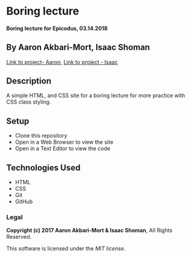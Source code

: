 # Boring lecture

#### Boring lecture for Epicodus, 03.14.2018

## By Aaron Akbari-Mort, Isaac Shoman

[Link to project- Aaron](https://aaronakbarimort.github.io/boring-lecture),
[Link to project - Isaac](https://ishoman.github.io/boring-lecture)

## Description

A simple HTML, and CSS site for a boring lecture for more practice with CSS class styling.

## Setup

* Clone this repository
* Open in a Web Browser to view the site
* Open in a Text Editor to view the code

## Technologies Used

* HTML
* CSS
* Git
* GitHub

### Legal

**Copyright (c) 2017 Aaron Akbari-Mort & Isaac Shoman**, All Rights Reserved.

This software is licensed under the _MIT license_.
